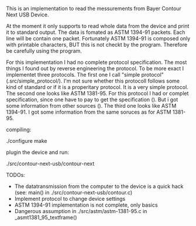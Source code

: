 This is an implementation to read the messurements from Bayer Contour Next USB Device.

At the moment it only supports to read whole data from the device and print it to standard output. The data is fomated as ASTM 1394-91 packets. Each line will be contain one packet. Fortunately ASTM 1394-91 is composed only with printable characters, BUT this is not checkt by the program. Therefore be carefully using the program.

For this implementation I had no complete protocol specification. The most things I found out by reverse engineering the protocol. To be more exact I implementet three protocols. 
The first one I call "simple protocol" (.src/simple\_protocol/). I'm not sure whether this protocoll follows some kind of standard or if it is a properitary protocol. It 
is a very simple protocol.
The second one looks like ASTM 1381-95. For this protocol I had or complet specification, since one have to pay to get the specification (). But i got some information from other sources ().
The third one looks like ASTM 1394-91. I got some information from the same soruces as for ASTM 1381-95.


compiling:

./configure
make

plugin the device and run:

./src/contour-next-usb/contour-next


TODOs:

- The datatransmission from the computer to the device is a quick hack (see: main() in ./src/contour-next-usb/contour.c)
- Implement protocol to change device settings
- ASTM 1394-91 implementation is not complete, only basics
- Dangerous assumption in ./src/astm/astm-1381-95.c in \_asmt1381\_95\_textframe()

